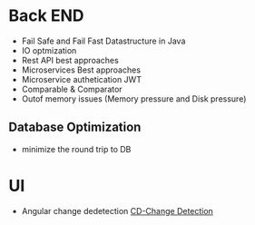 # Back END
* Fail Safe and Fail Fast Datastructure in Java
* IO optmization
* Rest API best approaches
* Microservices Best approaches
* Microservice authetication JWT
* Comparable & Comparator
* Outof memory issues (Memory pressure and Disk pressure)
## Database Optimization
* minimize the round trip to DB
# UI
* Angular change dedetection [CD-Change Detection](https://v17.angular.io/guide/change-detection)
